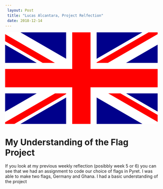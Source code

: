 ```yaml
---
 layout: Post
 title: "Lucas Alcantara, Project Relfection" 
 date: 2018-12-14
---
```


![fleg](/images/fleg.png) 



# My Understanding of the Flag Project

If you look at my previous weekly reflection (posibbly week 5 or 6) you can see that we had an assignment to code our choice of flags in Pyret. I was able to make two flags, Germany and Ghana. I had a basic understanding of the project 
